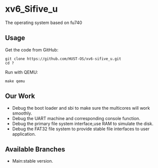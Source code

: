 # xv6_Sifive_u

The operating system based on fu740

## Usage

Get the code from GitHub:

```
git clone https://github.com/HUST-OS/xv6-sifive_u.git
cd ?
```

Run with QEMU:

```
make qemu
```

## Our Work

- Debug the boot loader and sbi to make sure the multicores will work smoothly.
- Debug the UART machine and corresponding console function.
- Debug the primary file system interface,use RAM to simulate the disk.
- Debug the FAT32 file system to provide stable file interfaces to user application.

## Available Branches

- Main:stable version.